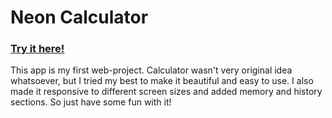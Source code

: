 # Neon Calculator

### [Try it here!](https://neon-calculator-42.netlify.app/)

This app is my first web-project. Calculator wasn't very original idea whatsoever, but I tried my best to make it beautiful and easy to use. I also made it responsive to different screen sizes and added memory and history sections. So just have some fun with it!
